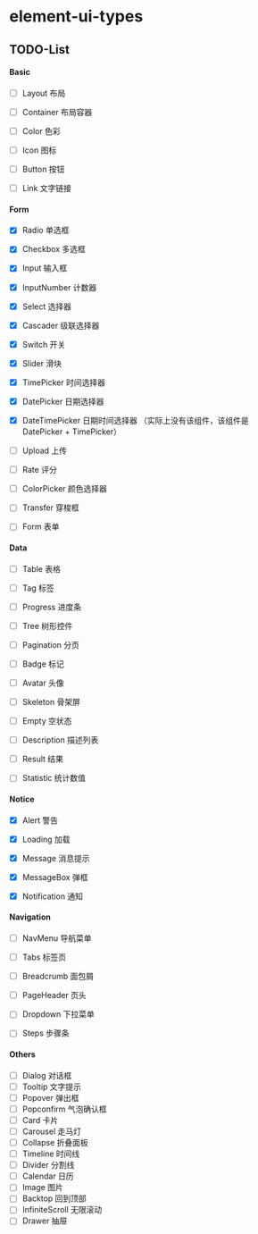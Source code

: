 # element-ui-types

## TODO-List

#### Basic

- [ ] Layout 布局
- [ ] Container 布局容器
- [ ] Color 色彩
- [ ] Icon 图标
- [ ] Button 按钮
- [ ] Link 文字链接


#### Form

- [x] Radio 单选框
- [x] Checkbox 多选框
- [x] Input 输入框
- [x] InputNumber 计数器
- [x] Select 选择器
- [x] Cascader 级联选择器
- [x] Switch 开关
- [x] Slider 滑块
- [x] TimePicker 时间选择器
- [x] DatePicker 日期选择器
- [x] DateTimePicker 日期时间选择器 （实际上没有该组件，该组件是 DatePicker + TimePicker）
- [ ] Upload 上传
- [ ] Rate 评分
- [ ] ColorPicker 颜色选择器
- [ ] Transfer 穿梭框
- [ ] Form 表单


#### Data

- [ ] Table 表格
- [ ] Tag 标签
- [ ] Progress 进度条
- [ ] Tree 树形控件
- [ ] Pagination 分页
- [ ] Badge 标记
- [ ] Avatar 头像
- [ ] Skeleton 骨架屏
- [ ] Empty 空状态
- [ ] Description 描述列表
- [ ] Result 结果
- [ ] Statistic 统计数值


#### Notice

- [x] Alert 警告
- [x] Loading 加载
- [x] Message 消息提示
- [x] MessageBox 弹框
- [x] Notification 通知


#### Navigation

- [ ] NavMenu 导航菜单
- [ ] Tabs 标签页
- [ ] Breadcrumb 面包屑
- [ ] PageHeader 页头
- [ ] Dropdown 下拉菜单
- [ ] Steps 步骤条


#### Others

- [ ] Dialog 对话框
- [ ] Tooltip 文字提示
- [ ] Popover 弹出框
- [ ] Popconfirm 气泡确认框
- [ ] Card 卡片
- [ ] Carousel 走马灯
- [ ] Collapse 折叠面板
- [ ] Timeline 时间线
- [ ] Divider 分割线
- [ ] Calendar 日历
- [ ] Image 图片
- [ ] Backtop 回到顶部
- [ ] InfiniteScroll 无限滚动
- [ ] Drawer 抽屉
